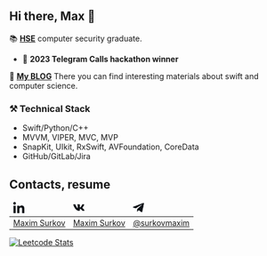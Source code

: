 ## Hi there, Max 👋

📚 [**HSE**](https://www.hse.ru/en/ba/cosec/) computer security graduate.
- 🥉 **2023 Telegram Calls hackathon winner**

💬 [**My BLOG**](https://t.me/swifyway) There you can find interesting materials about swift and computer science.

### ⚒️ Technical Stack
- Swift/Python/C++
- MVVM, VIPER, MVC, MVP
- SnapKit, UIkit, RxSwift, AVFoundation, CoreData
- GitHub/GitLab/Jira

## Contacts, resume
<table>
    <thead>
      <tr>
      <td><img height="20px" src="https://github.com/AlexRoar/alexroar/raw/main/assets/linkedin.svg"></td>      
      <td><img height="20px" src="https://github.com/AlexRoar/alexroar/raw/main/assets/vk.svg"></td>  
      <td><img height="20px" src="https://github.com/AlexRoar/alexroar/raw/main/assets/telegram.svg"></td>   
      </tr>
    </thead>
    <tbody>
      <tr>
      <td><a href="https://ru.linkedin.com/in/maxim-surkov-73566b22b/">Maxim Surkov</a></td>     
      <td><a href="https://vk.com/d3pr3ss3db0i">Maxim Surkov</a></td>  
      <td><a href="https://t.me/surkovmaxim">@surkovmaxim</a></td>
      </tr>
    </tbody>
</table>

[![Leetcode Stats](https://leetcard.masurkov/masurkov)](https://leetcode.com/masurkov)
